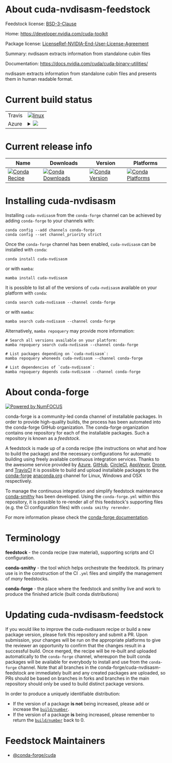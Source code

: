About cuda-nvdisasm-feedstock
=============================

Feedstock license: [BSD-3-Clause](https://github.com/conda-forge/cuda-nvdisasm-feedstock/blob/main/LICENSE.txt)

Home: https://developer.nvidia.com/cuda-toolkit

Package license: [LicenseRef-NVIDIA-End-User-License-Agreement](https://docs.nvidia.com/cuda/eula/index.html)

Summary: nvdisasm extracts information from standalone cubin files

Documentation: https://docs.nvidia.com/cuda/cuda-binary-utilities/

nvdisasm extracts information from standalone cubin files and presents them in
human readable format.


Current build status
====================


<table><tr>
    <td>Travis</td>
    <td>
      <a href="https://app.travis-ci.com/conda-forge/cuda-nvdisasm-feedstock">
        <img alt="linux" src="https://img.shields.io/travis/com/conda-forge/cuda-nvdisasm-feedstock/main.svg?label=Linux">
      </a>
    </td>
  </tr>
    
  <tr>
    <td>Azure</td>
    <td>
      <details>
        <summary>
          <a href="https://dev.azure.com/conda-forge/feedstock-builds/_build/latest?definitionId=19546&branchName=main">
            <img src="https://dev.azure.com/conda-forge/feedstock-builds/_apis/build/status/cuda-nvdisasm-feedstock?branchName=main">
          </a>
        </summary>
        <table>
          <thead><tr><th>Variant</th><th>Status</th></tr></thead>
          <tbody><tr>
              <td>linux_64</td>
              <td>
                <a href="https://dev.azure.com/conda-forge/feedstock-builds/_build/latest?definitionId=19546&branchName=main">
                  <img src="https://dev.azure.com/conda-forge/feedstock-builds/_apis/build/status/cuda-nvdisasm-feedstock?branchName=main&jobName=linux&configuration=linux%20linux_64_" alt="variant">
                </a>
              </td>
            </tr><tr>
              <td>linux_aarch64</td>
              <td>
                <a href="https://dev.azure.com/conda-forge/feedstock-builds/_build/latest?definitionId=19546&branchName=main">
                  <img src="https://dev.azure.com/conda-forge/feedstock-builds/_apis/build/status/cuda-nvdisasm-feedstock?branchName=main&jobName=linux&configuration=linux%20linux_aarch64_" alt="variant">
                </a>
              </td>
            </tr><tr>
              <td>linux_ppc64le</td>
              <td>
                <a href="https://dev.azure.com/conda-forge/feedstock-builds/_build/latest?definitionId=19546&branchName=main">
                  <img src="https://dev.azure.com/conda-forge/feedstock-builds/_apis/build/status/cuda-nvdisasm-feedstock?branchName=main&jobName=linux&configuration=linux%20linux_ppc64le_" alt="variant">
                </a>
              </td>
            </tr><tr>
              <td>win_64</td>
              <td>
                <a href="https://dev.azure.com/conda-forge/feedstock-builds/_build/latest?definitionId=19546&branchName=main">
                  <img src="https://dev.azure.com/conda-forge/feedstock-builds/_apis/build/status/cuda-nvdisasm-feedstock?branchName=main&jobName=win&configuration=win%20win_64_" alt="variant">
                </a>
              </td>
            </tr>
          </tbody>
        </table>
      </details>
    </td>
  </tr>
</table>

Current release info
====================

| Name | Downloads | Version | Platforms |
| --- | --- | --- | --- |
| [![Conda Recipe](https://img.shields.io/badge/recipe-cuda--nvdisasm-green.svg)](https://anaconda.org/conda-forge/cuda-nvdisasm) | [![Conda Downloads](https://img.shields.io/conda/dn/conda-forge/cuda-nvdisasm.svg)](https://anaconda.org/conda-forge/cuda-nvdisasm) | [![Conda Version](https://img.shields.io/conda/vn/conda-forge/cuda-nvdisasm.svg)](https://anaconda.org/conda-forge/cuda-nvdisasm) | [![Conda Platforms](https://img.shields.io/conda/pn/conda-forge/cuda-nvdisasm.svg)](https://anaconda.org/conda-forge/cuda-nvdisasm) |

Installing cuda-nvdisasm
========================

Installing `cuda-nvdisasm` from the `conda-forge` channel can be achieved by adding `conda-forge` to your channels with:

```
conda config --add channels conda-forge
conda config --set channel_priority strict
```

Once the `conda-forge` channel has been enabled, `cuda-nvdisasm` can be installed with `conda`:

```
conda install cuda-nvdisasm
```

or with `mamba`:

```
mamba install cuda-nvdisasm
```

It is possible to list all of the versions of `cuda-nvdisasm` available on your platform with `conda`:

```
conda search cuda-nvdisasm --channel conda-forge
```

or with `mamba`:

```
mamba search cuda-nvdisasm --channel conda-forge
```

Alternatively, `mamba repoquery` may provide more information:

```
# Search all versions available on your platform:
mamba repoquery search cuda-nvdisasm --channel conda-forge

# List packages depending on `cuda-nvdisasm`:
mamba repoquery whoneeds cuda-nvdisasm --channel conda-forge

# List dependencies of `cuda-nvdisasm`:
mamba repoquery depends cuda-nvdisasm --channel conda-forge
```


About conda-forge
=================

[![Powered by
NumFOCUS](https://img.shields.io/badge/powered%20by-NumFOCUS-orange.svg?style=flat&colorA=E1523D&colorB=007D8A)](https://numfocus.org)

conda-forge is a community-led conda channel of installable packages.
In order to provide high-quality builds, the process has been automated into the
conda-forge GitHub organization. The conda-forge organization contains one repository
for each of the installable packages. Such a repository is known as a *feedstock*.

A feedstock is made up of a conda recipe (the instructions on what and how to build
the package) and the necessary configurations for automatic building using freely
available continuous integration services. Thanks to the awesome service provided by
[Azure](https://azure.microsoft.com/en-us/services/devops/), [GitHub](https://github.com/),
[CircleCI](https://circleci.com/), [AppVeyor](https://www.appveyor.com/),
[Drone](https://cloud.drone.io/welcome), and [TravisCI](https://travis-ci.com/)
it is possible to build and upload installable packages to the
[conda-forge](https://anaconda.org/conda-forge) [anaconda.org](https://anaconda.org/)
channel for Linux, Windows and OSX respectively.

To manage the continuous integration and simplify feedstock maintenance
[conda-smithy](https://github.com/conda-forge/conda-smithy) has been developed.
Using the ``conda-forge.yml`` within this repository, it is possible to re-render all of
this feedstock's supporting files (e.g. the CI configuration files) with ``conda smithy rerender``.

For more information please check the [conda-forge documentation](https://conda-forge.org/docs/).

Terminology
===========

**feedstock** - the conda recipe (raw material), supporting scripts and CI configuration.

**conda-smithy** - the tool which helps orchestrate the feedstock.
                   Its primary use is in the construction of the CI ``.yml`` files
                   and simplify the management of *many* feedstocks.

**conda-forge** - the place where the feedstock and smithy live and work to
                  produce the finished article (built conda distributions)


Updating cuda-nvdisasm-feedstock
================================

If you would like to improve the cuda-nvdisasm recipe or build a new
package version, please fork this repository and submit a PR. Upon submission,
your changes will be run on the appropriate platforms to give the reviewer an
opportunity to confirm that the changes result in a successful build. Once
merged, the recipe will be re-built and uploaded automatically to the
`conda-forge` channel, whereupon the built conda packages will be available for
everybody to install and use from the `conda-forge` channel.
Note that all branches in the conda-forge/cuda-nvdisasm-feedstock are
immediately built and any created packages are uploaded, so PRs should be based
on branches in forks and branches in the main repository should only be used to
build distinct package versions.

In order to produce a uniquely identifiable distribution:
 * If the version of a package **is not** being increased, please add or increase
   the [``build/number``](https://docs.conda.io/projects/conda-build/en/latest/resources/define-metadata.html#build-number-and-string).
 * If the version of a package **is** being increased, please remember to return
   the [``build/number``](https://docs.conda.io/projects/conda-build/en/latest/resources/define-metadata.html#build-number-and-string)
   back to 0.

Feedstock Maintainers
=====================

* [@conda-forge/cuda](https://github.com/conda-forge/cuda/)

